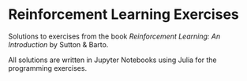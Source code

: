 # Reinforcement Learning Exercises

Solutions to exercises from the book *Reinforcement Learning: An Introduction* by Sutton & Barto.

All solutions are written in Jupyter Notebooks using Julia for the programming exercises.
